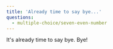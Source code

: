 ```yaml
---
title: 'Already time to say bye...'
questions:
  - multiple-choice/seven-even-number
---
```


It's already time to say bye. Bye!
